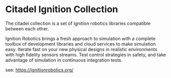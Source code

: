# Citadel Ignition Collection

The citadel collection is a set of ignition robotics libraries compatible between
each other.

Ignition Robotics brings a fresh approach to simulation with a complete toolbox
of development libraries and cloud services to make simulation easy. Iterate
fast on your new physical designs in realistic environments with high fidelity
sensors streams. Test control strategies in safety, and take advantage of
simulation in continuous integration tests.

see: https://ignitionrobotics.org/
